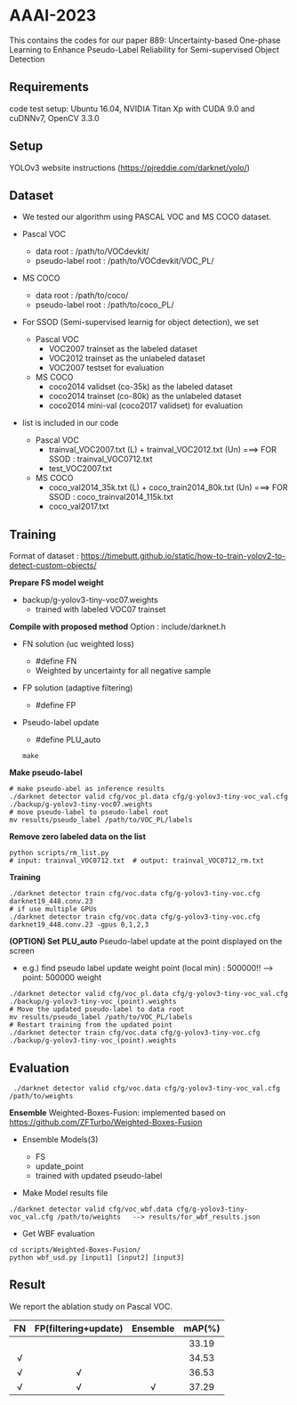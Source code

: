 # AAAI-2023

This contains the codes for our paper 889: Uncertainty-based One-phase Learning to Enhance Pseudo-Label Reliability for Semi-supervised Object Detection

## Requirements
code test setup: Ubuntu 16.04, NVIDIA Titan Xp with CUDA 9.0 and cuDNNv7, OpenCV 3.3.0

## Setup
YOLOv3 website instructions (https://pjreddie.com/darknet/yolo/)

## Dataset 
 - We tested our algorithm using PASCAL VOC and MS COCO dataset.
 - Pascal VOC
      - data root : /path/to/VOCdevkit/
      - pseudo-label root : /path/to/VOCdevkit/VOC_PL/
 - MS COCO 
      - data root : /path/to/coco/
      - pseudo-label root : /path/to/coco_PL/

 - For SSOD (Semi-supervised learnig for object detection), we set 
   - Pascal VOC
     - VOC2007 trainset as the labeled dataset
     - VOC2012 trainset as the unlabeled dataset
     - VOC2007 testset for evaluation
   - MS COCO
     - coco2014 validset (co-35k) as the labeled dataset
     - coco2014 trainset (co-80k) as the unlabeled dataset
     - coco2014 mini-val (coco2017 validset) for evaluation

 -  list is included in our code
    - Pascal VOC
      - trainval_VOC2007.txt (L) + trainval_VOC2012.txt (Un)  ===> FOR SSOD : trainval_VOC0712.txt
      - test_VOC2007.txt
    - MS COCO
      - coco_val2014_35k.txt (L) + coco_train2014_80k.txt (Un)  ===> FOR SSOD : coco_trainval2014_115k.txt
      - coco_val2017.txt
    


## Training 
Format of dataset : https://timebutt.github.io/static/how-to-train-yolov2-to-detect-custom-objects/


**Prepare FS model weight**
- backup/g-yolov3-tiny-voc07.weights
  - trained with labeled VOC07 trainset  

**Compile with proposed method**
Option : include/darknet.h
  - FN solution (uc weighted loss)
     - #define FN
     - Weighted by uncertainty for all negative sample
  - FP solution (adaptive filtering)
     - #define FP
  - Pseudo-label update 
     - #define PLU_auto
     
     ```Shell
     make
     ```

**Make pseudo-label**
```
# make pseudo-abel as inference results
./darknet detector valid cfg/voc_pl.data cfg/g-yolov3-tiny-voc_val.cfg ./backup/g-yolov3-tiny-voc07.weights
# move pseudo-label to pseudo-label root
mv results/pseudo_label /path/to/VOC_PL/labels
```
     
**Remove zero labeled data on the list**
```     
python scripts/rm_list.py 
# input: trainval_VOC0712.txt  # output: trainval_VOC0712_rm.txt
```
     
**Training**
```Shell     
./darknet detector train cfg/voc.data cfg/g-yolov3-tiny-voc.cfg darknet19_448.conv.23 
# if use multiple GPUs
./darknet detector train cfg/voc.data cfg/g-yolov3-tiny-voc.cfg darknet19_448.conv.23 -gpus 0,1,2,3
```
     
**(OPTION) Set PLU_auto**
Pseudo-label update at the point displayed on the screen 
- e.g.) find pseudo label update weight point (local min) : 500000!! --> point: 500000 weight
```
./darknet detector valid cfg/voc_pl.data cfg/g-yolov3-tiny-voc_val.cfg ./backup/g-yolov3-tiny-voc_(point).weights
# Move the updated pseudo-label to data root
mv results/pseudo_label /path/to/VOC_PL/labels
# Restart training from the updated point
./darknet detector train cfg/voc.data cfg/g-yolov3-tiny-voc.cfg ./backup/g-yolov3-tiny-voc_(point).weights
```
     
## Evaluation 
```
 ./darknet detector valid cfg/voc.data cfg/g-yolov3-tiny-voc_val.cfg /path/to/weights
```
**Ensemble**
Weighted-Boxes-Fusion: implemented based on https://github.com/ZFTurbo/Weighted-Boxes-Fusion
- Ensemble Models(3)
  - FS 
  - update_point
  - trained with updated pseudo-label
  
- Make Model results file
```Shell
./darknet detector valid cfg/voc_wbf.data cfg/g-yolov3-tiny-voc_val.cfg /path/to/weights   --> results/for_wbf_results.json
```

- Get WBF evaluation
```Shell
cd scripts/Weighted-Boxes-Fusion/
python wbf_usd.py [input1] [input2] [input3]
```

## Result
We report the ablation study on Pascal VOC.

|    FN    |  FP(filtering+update)  |    Ensemble      |    mAP(%)     |
|:--------:|:----------------------:|:----------------:|:-------------:|
|          |                        |                  |     33.19     |
|     √    |                        |                  |     34.53     |
|     √    |           √            |                  |     36.53     |
|     √    |           √            |        √         |     37.29     |


